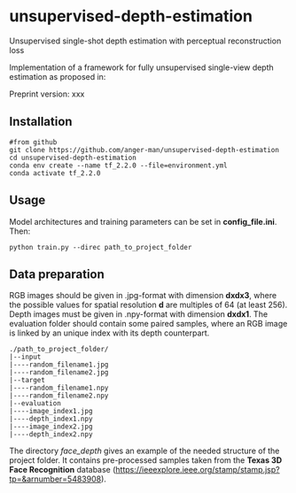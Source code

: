 # unsupervised-depth-estimation
Unsupervised single-shot depth estimation with perceptual reconstruction loss

Implementation of a framework for fully unsupervised single-view depth estimation as proposed in:

Preprint version: xxx

## Installation

```
#from github
git clone https://github.com/anger-man/unsupervised-depth-estimation
cd unsupervised-depth-estimation
conda env create --name tf_2.2.0 --file=environment.yml
conda activate tf_2.2.0
```
## Usage

Model architectures and training parameters can be set in **config_file.ini**.
Then:
```
python train.py --direc path_to_project_folder
```
## Data preparation

RGB images should be given in .jpg-format with dimension **dxdx3**, where the possible values for spatial resolution **d** are multiples of 64 (at least 256). Depth images must be given in .npy-format with dimension **dxdx1**. The evaluation folder should contain some paired samples, where an RGB image is linked by an unique index with its depth counterpart.

```
./path_to_project_folder/
|--input
|----random_filename1.jpg
|----random_filename2.jpg
|--target
|----random_filename1.npy
|----random_filename2.npy
|--evaluation
|----image_index1.jpg
|----depth_index1.npy
|----image_index2.jpg
|----depth_index2.npy
```
The directory *face_depth* gives an example of the needed structure of the project folder. It contains pre-processed samples taken from the **Texas 3D Face Recognition** database (https://ieeexplore.ieee.org/stamp/stamp.jsp?tp=&arnumber=5483908).



